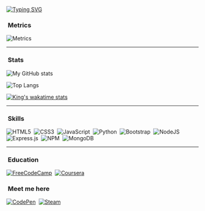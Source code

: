 
[![Typing SVG](https://readme-typing-svg.herokuapp.com?color=%SkyBlue&lines=Welcome+to+my+profile)](https://github.com/Programador-jr)

  ### &nbsp;Metrics

![Metrics](https://metrics.lecoq.io/Programador-jr?template=classic&notable=1&pagespeed=1&isocalendar=1&isocalendar.duration=half-year&notable.from=organization&notable.repositories=false&notable.indepth=false&notable.types=commit&pagespeed.url=.user.website&pagespeed.detailed=false&pagespeed.screenshot=false&config.timezone=America%2FRio_Branco)

<hr>

  ### &nbsp;Stats

![My GitHub stats](https://github-readme-stats.vercel.app/api?username=Programador-jr&show_icons=true&theme=react)

![Top Langs](https://github-readme-stats.vercel.app/api/top-langs/?username=Programador-jr&layout=compact&theme=react)

[![King's wakatime stats](https://github-readme-stats.vercel.app/api/wakatime?username=programadorJr)](https://github.com/anuraghazra/github-readme-stats)

<hr>
   
 ### &nbsp;Skills

  ![HTML5](https://img.shields.io/badge/html5-%23E34F26.svg?style=for-the-badge&logo=html5&logoColor=white)&nbsp;
  ![CSS3](https://img.shields.io/badge/css3-%231572B6.svg?style=for-the-badge&logo=css3&logoColor=white)&nbsp;
  ![JavaScript](https://img.shields.io/badge/javascript-%23FFFF00.svg?style=for-the-badge&logo=javascript&logoColor=%23000000)&nbsp;
  ![Python](https://img.shields.io/badge/python-%2314354C.svg?style=for-the-badge&logo=python&logoColor=white)&nbsp;
  ![Bootstrap](https://img.shields.io/badge/bootstrap-%23563D7C.svg?style=for-the-badge&logo=bootstrap&logoColor=white)&nbsp;
  ![NodeJS](https://img.shields.io/badge/node.js-%2343853D.svg?style=for-the-badge&logo=node.js&logoColor=white)&nbsp;
  ![Express.js](https://img.shields.io/badge/express.js-%23404d59.svg?style=for-the-badge&logo=express&logoColor=%2361DAFB)&nbsp;
  ![NPM](https://img.shields.io/badge/NPM-%23000000.svg?style=for-the-badge&logo=npm&logoColor=white)&nbsp;
  ![MongoDB](https://img.shields.io/badge/MongoDB-%234ea94b.svg?style=for-the-badge&logo=mongodb&logoColor=white)&nbsp;
  
  <hr>
  
  ### &nbsp;Education
   [![FreeCodeCamp](https://img.shields.io/badge/Freecodecamp-%23123.svg?&style=for-the-badge&logo=freecodecamp&logoColor=green)](https://www.freecodecamp.org/fccd02483ea-9c3d-44e6-b7a1-ec1488c610c1)&nbsp;
  [![Coursera](https://img.shields.io/badge/Coursera-%230056D2.svg?style=for-the-badge&logo=Coursera&logoColor=white)](https://www.coursera.org/user/96d5875dadce1e70a2870f03021ce81c)&nbsp;
  
  ### &nbsp;Meet me here
  
  [![CodePen](https://img.shields.io/badge/Codepen-000000?style=for-the-badge&logo=codepen&logoColor=white)](https://codepen.io/KingKiller)&nbsp;
  [![Steam](https://img.shields.io/badge/steam-%23000000.svg?style=for-the-badge&logo=steam&logoColor=white)](https://steamcommunity.com/profiles/76561198992203179/)&nbsp;
